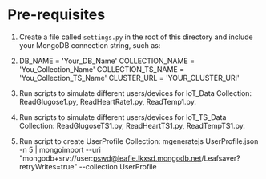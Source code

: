 # Pre-requisites
1. Create a file called `settings.py` in the root of this directory and include your MongoDB connection string, such as:

2. DB_NAME = 'Your_DB_Name'
   COLLECTION_NAME = 'You_Collection_Name'
   COLLECTION_TS_NAME = 'You_Collection_TS_Name'
   CLUSTER_URL = 'YOUR_CLUSTER_URI'

3. Run scripts to simulate different users/devices for IoT_Data Collection: ReadGlugose1.py, ReadHeartRate1.py, ReadTemp1.py.

4. Run scripts to simulate  different users/devices for IoT_TS_Data Collection: ReadGlugoseTS1.py, ReadHeartTS1.py, ReadTempTS1.py. 
5. Run script to create UserProfile Collection:
   mgeneratejs UserProfile.json -n 5 | mongoimport --uri "mongodb+srv://user:pswd@leafie.lkxsd.mongodb.net/Leafsaver?retryWrites=true" --collection UserProfile



